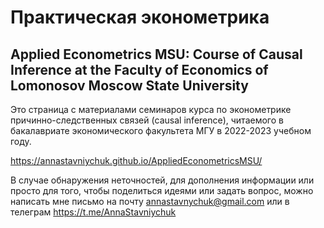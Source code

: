 # Практическая эконометрика 
## Applied Econometrics MSU: Course of Causal Inference at the Faculty of Economics of Lomonosov Moscow State University

Это страница с материалами семинаров курса по эконометрике причинно-следственных связей (causal inference), читаемого в бакалавриате экономического факультета МГУ в 2022-2023 учебном году.

https://annastavniychuk.github.io/AppliedEconometricsMSU/

В случае обнаружения неточностей, для дополнения информации или просто для того, чтобы поделиться идеями или задать вопрос, можно написать мне письмо на почту annastavnychuk@gmail.com или в телеграм https://t.me/AnnaStavniychuk 
